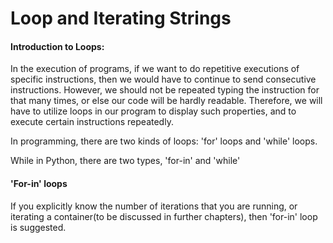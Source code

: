 # Loop and Iterating Strings

#### Introduction to Loops:
In the execution of programs, if we want to do repetitive executions of specific instructions, then we would have to continue to send consecutive instructions. However, we should not be repeated typing the instruction for that many times, or else our code will be hardly readable. Therefore, we will have to utilize loops in our program to display such properties, and to execute certain instructions repeatedly.

In programming, there are two kinds of loops: 'for' loops and 'while' loops.

While in Python, there are two types, 'for-in' and 'while'


#### 'For-in' loops
If you explicitly know the number of iterations that you are running, or iterating a container(to be discussed in further chapters), then 'for-in' loop is suggested. 
